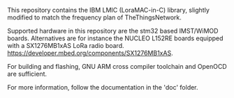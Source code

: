 This repository contains the IBM LMIC (LoraMAC-in-C) library, slightly modified to
match the frequency plan of TheThingsNetwork.

Supported hardware in this repository are the stm32 based IMST/WiMOD boards. Alternatives
are for instance the NUCLEO L152RE boards equipped with a SX1276MB1xAS LoRa radio board.
https://developer.mbed.org/components/SX1276MB1xAS.

For building and flashing, GNU ARM cross compiler toolchain and OpenOCD are sufficient.

For more information, follow the documentation in the 'doc' folder.

